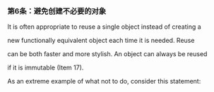 ### 第6条：避免创建不必要的对象

It is often appropriate to reuse a single object instead of creating a

new functionally equivalent object each time it is needed. Reuse

can be both faster and more stylish. An object can always be reused

if it is immutable \(Item 17\).

As an extreme example of what not to do, consider this statement:



